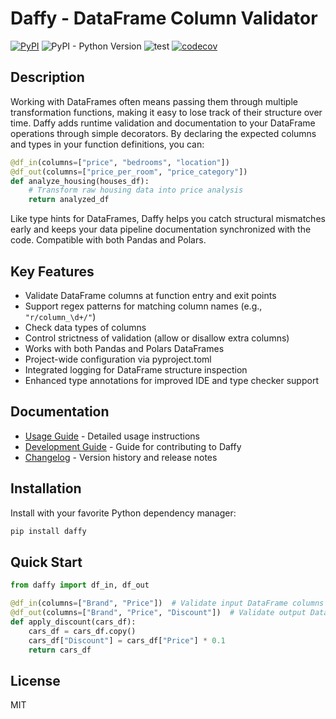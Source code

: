 # Daffy - DataFrame Column Validator

[![PyPI](https://img.shields.io/pypi/v/daffy)](https://pypi.org/project/daffy/)
![PyPI - Python Version](https://img.shields.io/pypi/pyversions/daffy)
![test](https://github.com/fourkind/daffy/workflows/test/badge.svg)
[![codecov](https://codecov.io/gh/vertti/daffy/graph/badge.svg?token=00OL75TW4W)](https://codecov.io/gh/vertti/daffy)

## Description

Working with DataFrames often means passing them through multiple transformation functions, making it easy to lose track of their structure over time. Daffy adds runtime validation and documentation to your DataFrame operations through simple decorators. By declaring the expected columns and types in your function definitions, you can:

```python
@df_in(columns=["price", "bedrooms", "location"])
@df_out(columns=["price_per_room", "price_category"])
def analyze_housing(houses_df):
    # Transform raw housing data into price analysis
    return analyzed_df
```

Like type hints for DataFrames, Daffy helps you catch structural mismatches early and keeps your data pipeline documentation synchronized with the code. Compatible with both Pandas and Polars.

## Key Features

- Validate DataFrame columns at function entry and exit points
- Support regex patterns for matching column names (e.g., `"r/column_\d+/"`)
- Check data types of columns
- Control strictness of validation (allow or disallow extra columns)
- Works with both Pandas and Polars DataFrames
- Project-wide configuration via pyproject.toml
- Integrated logging for DataFrame structure inspection
- Enhanced type annotations for improved IDE and type checker support

## Documentation

- [Usage Guide](https://github.com/ThoughtWorksInc/daffy/blob/master/docs/usage.md) - Detailed usage instructions
- [Development Guide](https://github.com/ThoughtWorksInc/daffy/blob/master/docs/development.md) - Guide for contributing to Daffy
- [Changelog](https://github.com/ThoughtWorksInc/daffy/blob/master/CHANGELOG.md) - Version history and release notes

## Installation

Install with your favorite Python dependency manager:

```sh
pip install daffy
```

## Quick Start

```python
from daffy import df_in, df_out

@df_in(columns=["Brand", "Price"])  # Validate input DataFrame columns
@df_out(columns=["Brand", "Price", "Discount"])  # Validate output DataFrame columns
def apply_discount(cars_df):
    cars_df = cars_df.copy()
    cars_df["Discount"] = cars_df["Price"] * 0.1
    return cars_df
```

## License

MIT

